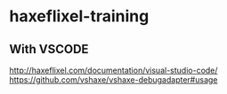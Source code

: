 # haxeflixel-training

## With VSCODE
http://haxeflixel.com/documentation/visual-studio-code/
https://github.com/vshaxe/vshaxe-debugadapter#usage
